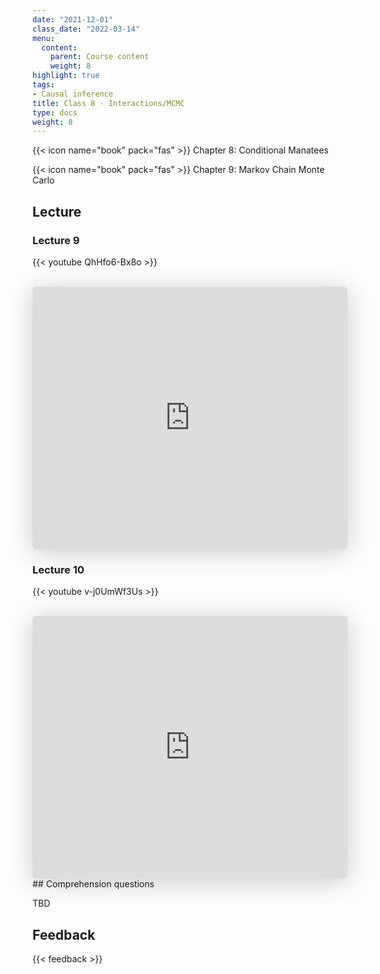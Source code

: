```yaml
---
date: "2021-12-01"
class_date: "2022-03-14"
menu:
  content:
    parent: Course content
    weight: 8
highlight: true
tags:
- Causal inference
title: Class 8 - Interactions/MCMC
type: docs
weight: 8
---
```


{{< icon name="book" pack="fas" >}} Chapter 8: Conditional Manatees

{{< icon name="book" pack="fas" >}} Chapter 9: Markov Chain Monte Carlo

<!--more-->

## Lecture

### Lecture 9

{{< youtube QhHfo6-Bx8o >}}

<br>

<iframe class="speakerdeck-iframe" frameborder="0" src="https://speakerdeck.com/player/d4e9b8ae775c4968b4dab1b44fea4c75" title="L09 Statistical Rethinking Winter 2019" allowfullscreen="true" mozallowfullscreen="true" webkitallowfullscreen="true" style="border: 0px; background: padding-box padding-box rgba(0, 0, 0, 0.1); margin: 0px; padding: 0px; border-radius: 6px; box-shadow: rgba(0, 0, 0, 0.2) 0px 5px 40px; width: 100%; height: 420px;" data-ratio="1.3333333333333333"></iframe>

<br>

### Lecture 10

{{< youtube v-j0UmWf3Us >}}

<br>

<iframe class="speakerdeck-iframe" frameborder="0" src="https://speakerdeck.com/player/c01485b84fa54e849136242257d8af0e" title="L10 Statistical Rethinking Winter 2019" allowfullscreen="true" mozallowfullscreen="true" webkitallowfullscreen="true" style="border: 0px; background: padding-box padding-box rgba(0, 0, 0, 0.1); margin: 0px; padding: 0px; border-radius: 6px; box-shadow: rgba(0, 0, 0, 0.2) 0px 5px 40px; width: 100%; height: 420px;" data-ratio="1.3333333333333333"></iframe>
## Comprehension questions

TBD

## Feedback

{{< feedback >}}
